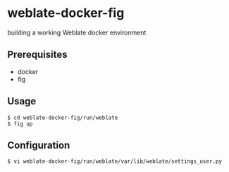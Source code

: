 # weblate-docker-fig
building a working Weblate docker environment

## Prerequisites
* docker
* fig

## Usage
```
$ cd weblate-docker-fig/run/weblate
$ fig up
``` 

## Configuration
``` 
$ vi weblate-docker-fig/run/weblate/var/lib/weblate/settings_user.py
``` 
